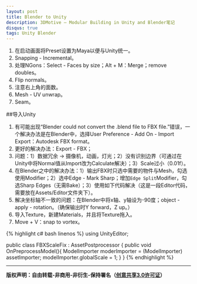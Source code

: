 ```yaml
---
layout: post
title: Blender to Unity
description: 3DMotive – Modular Building in Unity and Blender笔记
disqus: true
tags: Unity Blender
---
```


1. 在启动画面将Preset设置为Maya以便与Unity统一。
2. Snapping - Incremental。
3. 处理NGons：Select - Faces by size；Alt + M：Merge；remove doubles。
4. Flip normals。
5. 注意右上角的面数。
6. Mesh - UV unwrap。
7. Seam。

##导入Unity

1. 有可能出现“Blender could not convert the .blend file to FBX file.”错误，一个解决办法是在Blender中，选择User Preference - Add On - Import Export：Autodesk FBX format。
2. 更好的解决办法：Export - FBX；
3. 问题：1）数据冗余 -> 摄像机，动画，灯光；2）没有识别边界（可通过在Unity中将Normal值从Import改为Calculate解决）；3）Scale过小（0.01f）。
4. 在Blender之中的解决办法：1）输出FBX时只选中需要的物件与Mesh，勾选使用Modifier；2）选中Edge - Mark Sharp；增加`Edge Split`Modifier，勾选Sharp Edges（无需Bake）；3）使用如下代码解决（这是一段Editor代码，需要放在Assets/Editor文件夹下）。
5. 解决坐标轴不一致的问题：在Blender中将x轴、y轴设为-90度；object - apply - rotation。（确保输出时Y forward，Z up。）
6. 导入Texture，新建Materials，并且将Texture拖入。
7. Move + V：snap to vortex。

{% highlight c# bash linenos %}
using UnityEditor;

public class FBXScaleFix : AssetPostprocessor
{
	public void OnPreprocessModel(){
		ModelImporter moderImporter = (ModelImporter) assetImporter;
		modelImporter.globalScale = 1;
	}
}
{% endhighlight %}




---
**版权声明：自由转载-非商用-非衍生-保持署名（[创意共享3.0许可证](https://creativecommons.org/licenses/by-nc-nd/3.0/deed.zh)）**
